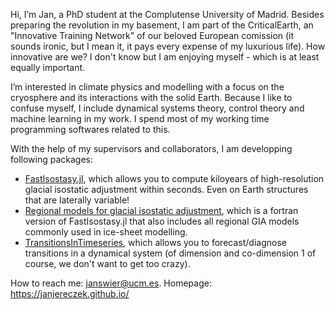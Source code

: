 Hi, I’m Jan, a PhD student at the Complutense University of Madrid. Besides preparing the revolution in my basement, I am part of the CriticalEarth, an "Innovative Training Network" of our beloved European comission (it sounds ironic, but I mean it, it pays every expense of my luxurious life). How innovative are we? I don't know but I am enjoying myself - which is at least equally important.

I’m interested in climate physics and modelling with a focus on the cryosphere and its interactions with the solid Earth. Because I like to confuse myself, I include dynamical systems theory, control theory and machine learning in my work. I spend most of my working time programming softwares related to this.

With the help of my supervisors and collaborators, I am developping following packages:
- [FastIsostasy.jl](https://github.com/JanJereczek/FastIsostasy.jl), which allows you to compute kiloyears of high-resolution glacial isostatic adjustment within seconds. Even on Earth structures that are laterally variable!
- [Regional models for glacial isostatic adjustment]([https://github.com/JuliaDynamics/TransitionsInTimeseries.jl](https://github.com/palma-ice/isostasy)), which is a fortran version of FastIsostasy.jl that also includes all regional GIA models commonly used in ice-sheet modelling.
- [TransitionsInTimeseries](https://github.com/JuliaDynamics/TransitionsInTimeseries.jl), which allows you to forecast/diagnose transitions in a dynamical system (of dimension and co-dimension 1 of course, we don't want to get too crazy). 


How to reach me: janswier@ucm.es.
Homepage: https://janjereczek.github.io/


<!---
JanJereczek/JanJereczek is a ✨ special ✨ repository because its `README.md` (this file) appears on your GitHub profile.
You can click the Preview link to take a look at your changes.
- 💞️ I’m looking to collaborate on ...
I’m currently learning ...

--->
